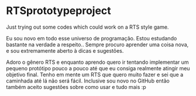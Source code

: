 # RTSprototypeproject
Just trying out some codes which could work on a RTS style game. 

  Eu sou novo em todo esse universo de programação. Estou estudando bastante na verdade a respeito..
  Sempre procuro aprender uma coisa nova, e sou extremamente aberto à dicas e sugestões. 

  Adoro o gênero RTS e enquanto aprendo quero ir tentando implementar um pequeno protótipo pouco a pouco até que eu consiga 
realmente atingir meu objetivo final. Tenho em mente um RTS que quero muito fazer e sei que a caminhada até lá não será fácil. 
Inclusive sou novo no GitHub então também aceito sugestões sobre como usar e tudo mais :p 
